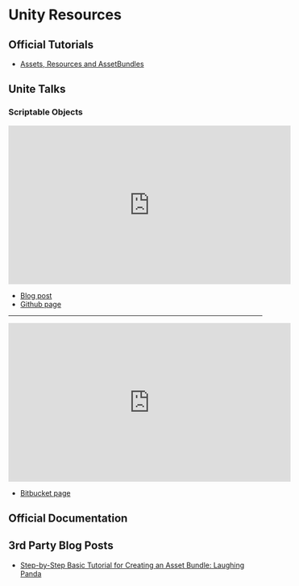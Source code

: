 # Unity Resources

## Official Tutorials

* [Assets, Resources and AssetBundles](https://learn.unity.com/tutorial/assets-resources-and-assetbundles)

## Unite Talks

### Scriptable Objects

<iframe width="560" height="315" src="https://www.youtube-nocookie.com/embed/raQ3iHhE_Kk" frameborder="0" allow="accelerometer; autoplay; encrypted-media; gyroscope; picture-in-picture" allowfullscreen></iframe>

- [Blog post](http://www.roboryantron.com/2017/10/unite-2017-game-architecture-with.html)
- [Github page](https://github.com/roboryantron/Unite2017)

---

<iframe width="560" height="315" src="https://www.youtube-nocookie.com/embed/VBA1QCoEAX4" frameborder="0" allow="accelerometer; autoplay; encrypted-media; gyroscope; picture-in-picture" allowfullscreen></iframe>

- [Bitbucket page](https://bitbucket.org/richardfine/scriptableobjectdemo/src/default/)

## Official Documentation

## 3rd Party Blog Posts

- [Step-by-Step Basic Tutorial for Creating an Asset Bundle: Laughing Panda](https://onegamefoundation.github.io/docs/asset-bundle-laughing-panda-tutorial.html)
